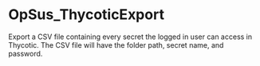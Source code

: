 # OpSus_ThycoticExport
Export a CSV file containing every secret the logged in user can access in Thycotic. The CSV file will have the folder path, secret name, and password.
